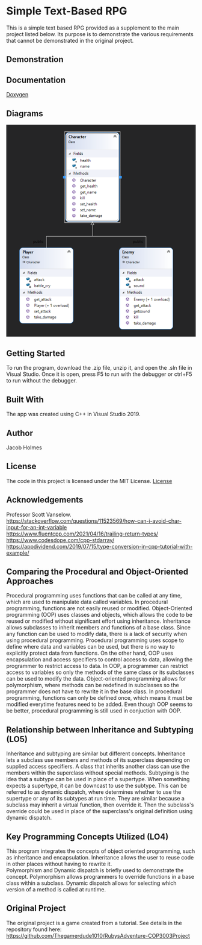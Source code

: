 # Simple Text-Based RPG
This is a simple text based RPG provided as a supplement to the main project listed below. Its purpose is to demonstrate the various requirements that cannot be demonstrated in the original project.

## Demonstration

## Documentation
[Doxygen](https://thegamerdude1010.github.io/COP3003-SupplementalProgram/html/)

## Diagrams
![Class Diagram](ClassDiagramPic.png)

## Getting Started
To run the program, download the .zip file, unzip it, and open the .sln file in Visual Studio. Once it is open, press F5 to run with the debugger or ctrl+F5 to run without the debugger.

## Built With
The app was created using C++ in Visual Studio 2019.

## Author
Jacob Holmes

## License
The code in this project is licensed under the MIT License. [License](LICENSE)

## Acknowledgements
Professor Scott Vanselow.
<br /> https://stackoverflow.com/questions/11523569/how-can-i-avoid-char-input-for-an-int-variable
<br /> https://www.fluentcpp.com/2021/04/16/trailing-return-types/
<br /> https://www.codesdope.com/cpp-stdarray/
<br /> https://appdividend.com/2019/07/15/type-conversion-in-cpp-tutorial-with-example/

## Comparing the Procedural and Object-Oriented Approaches
Procedural programming uses functions that can be called at any time, which are used to manipulate data called variables. In procedural programming, functions are not easily reused or modified. Object-Oriented programming (OOP) uses classes and objects, which allows the code to be reused or modified without significant effort using inheritance. Inheritance allows subclasses to inherit members and functions of a base class. Since any function can be used to modify data, there is a lack of security when using procedural programming. Procedural programming uses scope to define where data and variables can be used, but there is no way to explicitly protect data from functions. On the other hand, OOP uses encapsulation and access specifiers to control access to data, allowing the programmer to restrict access to data. In OOP, a programmer can restrict access to variables so only the methods of the same class or its subclasses can be used to modify the data. Object-oriented programming allows for polymorphism, where methods can be redefined in subclasses so the programmer does not have to rewrite it in the base class. In procedural programming, functions can only be defined once, which means it must be modified everytime features need to be added. Even though OOP seems to be better, procedural programming is still used in conjuction with OOP.

## Relationship between Inheritance and Subtyping (LO5)
Inheritance and subtyping are similar but different concepts. Inheritance lets a subclass use members and methods of its superclass depending on supplied access specifiers. A class that inherits another class can use the members within the superclass without special methods. Subtyping is the idea that a subtype can be used in place of a supertype. When something expects a supertype, it can be downcast to use the subtype. This can be referred to as dynamic dispatch, where determines whether to use the supertype or any of its subtypes at run time. They are similar because a subclass may inherit a virtual function, then override it. Then the subclass's override could be used in place of the superclass's original definition using dynamic dispatch.

## Key Programming Concepts Utilized (LO4)
This program integrates the concepts of object oriented programming, such as inheritance and encapsulation. Inheritance allows the user to reuse code in other places without having to rewrite it.
<br /> Polymorphism and Dynamic dispatch is briefly used to demonstrate the concept. Polymorphism allows programmers to override functions in a base class within a subclass. Dynamic dispatch allows for selecting which version of a method is called at runtime.

## Original Project
The original project is a game created from a tutorial. See details in the repository found here: https://github.com/Thegamerdude1010/RubysAdventure-COP3003Project
